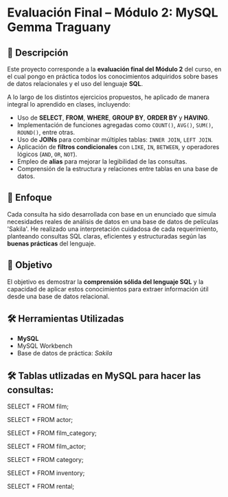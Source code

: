 # Evaluación Final – Módulo 2: MySQL Gemma Traguany

## 📌 Descripción

Este proyecto corresponde a la **evaluación final del Módulo 2** del curso, en el cual pongo en práctica todos los conocimientos adquiridos sobre bases de datos relacionales 
y el uso del lenguaje **SQL**.

A lo largo de los distintos ejercicios propuestos, he aplicado de manera integral lo aprendido en clases, incluyendo:

- Uso de **SELECT**, **FROM**, **WHERE**, **GROUP BY**, **ORDER BY** y **HAVING**.
- Implementación de funciones agregadas como `COUNT()`, `AVG()`, `SUM()`, `ROUND()`, entre otras.
- Uso de **JOINs** para combinar múltiples tablas: `INNER JOIN`, `LEFT JOIN`.
- Aplicación de **filtros condicionales** con `LIKE`, `IN`, `BETWEEN`, y operadores lógicos (`AND`, `OR`, `NOT`).
- Empleo de **alias** para mejorar la legibilidad de las consultas.
- Comprensión de la estructura y relaciones entre tablas en una base de datos.

## 🧠 Enfoque

Cada consulta ha sido desarrollada con base en un enunciado que simula necesidades reales de análisis de datos en una base de datos de películas 'Sakila'. 
He realizado una interpretación cuidadosa de cada requerimiento, planteando consultas SQL claras, eficientes y estructuradas según las **buenas prácticas** del lenguaje.

## 🎯 Objetivo

El objetivo es demostrar la **comprensión sólida del lenguaje SQL** y la capacidad de aplicar estos conocimientos para extraer información útil desde una base de datos relacional.

## 🛠️ Herramientas Utilizadas

- **MySQL**
- MySQL Workbench
- Base de datos de práctica: *Sakila*

## 🛠️ Tablas utlizadas en MySQL para hacer las consultas:

SELECT * FROM film;

SELECT * FROM actor;

SELECT * FROM film_category;

SELECT * FROM film_actor;

SELECT * FROM category;

SELECT * FROM inventory;

SELECT * FROM rental;


